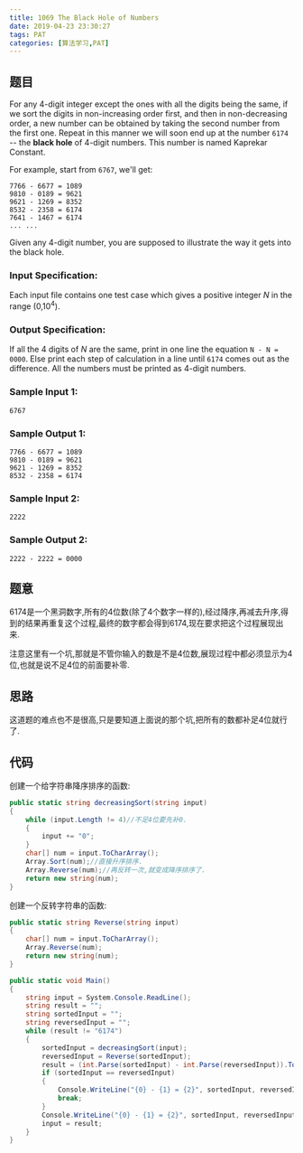 ```yaml
---
title: 1069 The Black Hole of Numbers
date: 2019-04-23 23:30:27
tags: PAT
categories: [算法学习,PAT]
---
```


## 题目

For any 4-digit integer except the ones with all the digits being the same, if we sort the digits in non-increasing order first, and then in non-decreasing order, a new number can be obtained by taking the second number from the first one. Repeat in this manner we will soon end up at the number `6174` -- the **black hole** of 4-digit numbers. This number is named Kaprekar Constant.

For example, start from `6767`, we'll get:

```
7766 - 6677 = 1089
9810 - 0189 = 9621
9621 - 1269 = 8352
8532 - 2358 = 6174
7641 - 1467 = 6174
... ...
```

Given any 4-digit number, you are supposed to illustrate the way it gets into the black hole.

### Input Specification:

Each input file contains one test case which gives a positive integer *N* in the range (0,10<sup>4</sup>).

### Output Specification:

If all the 4 digits of *N* are the same, print in one line the equation `N - N = 0000`. Else print each step of calculation in a line until `6174` comes out as the difference. All the numbers must be printed as 4-digit numbers.

### Sample Input 1:

```in
6767
```

### Sample Output 1:

```out
7766 - 6677 = 1089
9810 - 0189 = 9621
9621 - 1269 = 8352
8532 - 2358 = 6174
```

### Sample Input 2:

```in
2222
```

### Sample Output 2:

```out
2222 - 2222 = 0000
```

<!-- more -->

## 题意

6174是一个黑洞数字,所有的4位数(除了4个数字一样的),经过降序,再减去升序,得到的结果再重复这个过程,最终的数字都会得到6174,现在要求把这个过程展现出来.

注意这里有一个坑,那就是不管你输入的数是不是4位数,展现过程中都必须显示为4位,也就是说不足4位的前面要补零.

## 思路

这道题的难点也不是很高,只是要知道上面说的那个坑,把所有的数都补足4位就行了.

## 代码

创建一个给字符串降序排序的函数:

```c#
public static string decreasingSort(string input)
{
    while (input.Length != 4)//不足4位要先补0.
    {
        input += "0";
    }
    char[] num = input.ToCharArray();
    Array.Sort(num);//直接升序排序.
    Array.Reverse(num);//再反转一次,就变成降序排序了.
    return new string(num);
}
```

创建一个反转字符串的函数:

```c#
public static string Reverse(string input)
{
    char[] num = input.ToCharArray();
    Array.Reverse(num);
    return new string(num);
}
```

```c#
public static void Main()
{
    string input = System.Console.ReadLine();
    string result = "";
    string sortedInput = "";
    string reversedInput = "";
    while (result != "6174")
    {
        sortedInput = decreasingSort(input);
        reversedInput = Reverse(sortedInput);
        result = (int.Parse(sortedInput) - int.Parse(reversedInput)).ToString();
        if (sortedInput == reversedInput)
        {
            Console.WriteLine("{0} - {1} = {2}", sortedInput, reversedInput, "0000");
            break;
        }
        Console.WriteLine("{0} - {1} = {2}", sortedInput, reversedInput, result.Length == 4 ? result : "0" + result);
        input = result;
    }
}
```